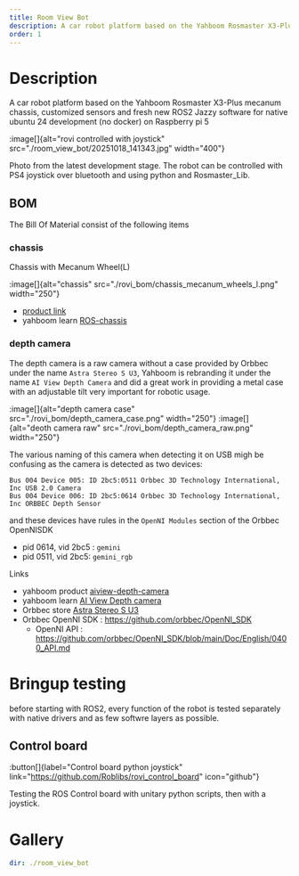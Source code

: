 ```yaml
---
title: Room View Bot
description: A car robot platform based on the Yahboom Rosmaster X3-Plus mecanum chassis, customized sensors and fresh new ROS2 Jazzy software for native ubuntu 24 development (no docker) on Raspberry pi 5
order: 1
---
```


# Description
A car robot platform based on the Yahboom Rosmaster X3-Plus mecanum chassis, customized sensors and fresh new ROS2 Jazzy software for native ubuntu 24 development (no docker) on Raspberry pi 5

:image[]{alt="rovi controlled with joystick" src="./room_view_bot/20251018_141343.jpg" width="400"}

Photo from the latest development stage. The robot can be controlled with PS4 joystick over bluetooth and using python and Rosmaster_Lib.

## BOM
The Bill Of Material consist of the following items

### chassis
Chassis with Mecanum Wheel(L)

:image[]{alt="chassis" src="./rovi_bom/chassis_mecanum_wheels_l.png" width="250"}

* [product link](https://www.amazon.de/-/en/dp/B0BZS2VNPL)
* yahboom learn [ROS-chassis](https://www.yahboom.net/study/ROS-chassis)

### depth camera

The depth camera is a raw camera without a case provided by Orbbec under the name `Astra Stereo S U3`, Yahboom is rebranding it under the name `AI View Depth Camera` and did a great work in providing a metal case with an adjustable tilt very important for robotic usage.

:image[]{alt="depth camera case" src="./rovi_bom/depth_camera_case.png" width="250"}
:image[]{alt="deoth camera raw" src="./rovi_bom/depth_camera_raw.png" width="250"}

The various naming of this camera when detecting it on USB migh be confusing as the camera is detected as two devices:

```shell
Bus 004 Device 005: ID 2bc5:0511 Orbbec 3D Technology International, Inc USB 2.0 Camera
Bus 004 Device 006: ID 2bc5:0614 Orbbec 3D Technology International, Inc ORBBEC Depth Sensor
```
and these devices have rules in the `OpenNI Modules` section of the Orbbec OpenNISDK
- pid 0614, vid 2bc5 : `gemini`
- pid 0511, vid 2bc5: `gemini_rgb`

Links
* yahboom product [aiview-depth-camera](https://category.yahboom.net/collections/ros-depth-camera/products/aiview-depth-camera?variant=49836112937276)
* yahboom learn [AI View Depth camera](https://www.yahboom.net/study/AIVIEW_Camera)
* Orbbec store [Astra Stereo S U3](https://store.orbbec.com/products/astra-stereo-s-u3)
* Orbbec OpenNI SDK : https://github.com/orbbec/OpenNI_SDK
    * OpenNI API : https://github.com/orbbec/OpenNI_SDK/blob/main/Doc/English/0400_API.md

# Bringup testing
before starting with ROS2, every function of the robot is tested separately with native drivers and as few softwre layers as possible.

## Control board

:button[]{label="Control board python joystick" link="https://github.com/Roblibs/rovi_control_board" icon="github"}

Testing the ROS Control board with unitary python scripts, then with a joystick.

# Gallery
```yaml gallery
dir: ./room_view_bot
```
